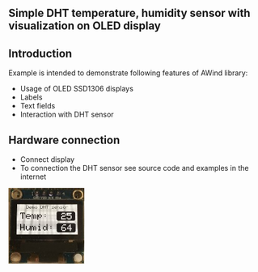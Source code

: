 Simple DHT temperature, humidity sensor with visualization on OLED display
------------
Introduction
------------
Example is intended to demonstrate following features of AWind library: 
- Usage of OLED SSD1306 displays 
- Labels
- Text fields
- Interaction with DHT sensor


Hardware connection
-------------------
- Connect display
- To connection the DHT sensor see source code and examples in the internet 

![](OLED_DHT.jpg)
